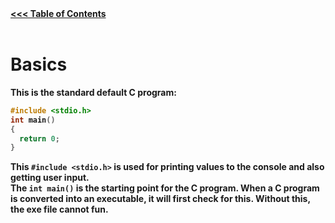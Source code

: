 <div style="width: 200%;">
  <a href="#toc" style="float: left;"><b><<< Table of Contents<b></a><br><br>
  <a href="Printing.md" style="float: right;"><b>Printing to Console >>></b></a>
</div>

# Basics

This is the standard default C program:
```c
#include <stdio.h>
int main()
{
  return 0;
}
```

This `#include <stdio.h>` is used for printing values to the console and also getting user input.<br>
The `int main()` is the starting point for the C program. When a C program is converted into an executable,
it will first check for this. Without this, the exe file cannot fun.<br>
